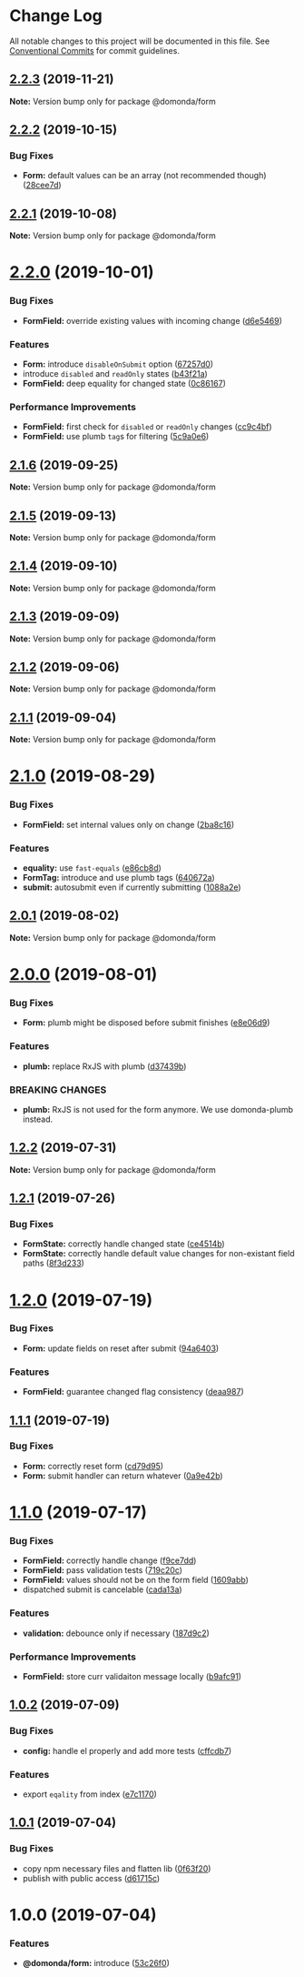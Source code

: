 # Change Log

All notable changes to this project will be documented in this file.
See [Conventional Commits](https://conventionalcommits.org) for commit guidelines.

## [2.2.3](https://github.com/domonda/domonda-js/compare/@domonda/form@2.2.2...@domonda/form@2.2.3) (2019-11-21)

**Note:** Version bump only for package @domonda/form





## [2.2.2](https://github.com/domonda/domonda-js/compare/@domonda/form@2.2.1...@domonda/form@2.2.2) (2019-10-15)


### Bug Fixes

* **Form:** default values can be an array (not recommended though) ([28cee7d](https://github.com/domonda/domonda-js/commit/28cee7d468a3981a31ba77a1665b0d5539c9f7f1))





## [2.2.1](https://github.com/domonda/domonda-js/compare/@domonda/form@2.2.0...@domonda/form@2.2.1) (2019-10-08)

**Note:** Version bump only for package @domonda/form





# [2.2.0](https://github.com/domonda/domonda-js/compare/@domonda/form@2.1.6...@domonda/form@2.2.0) (2019-10-01)


### Bug Fixes

* **FormField:** override existing values with incoming change ([d6e5469](https://github.com/domonda/domonda-js/commit/d6e5469))


### Features

* **Form:** introduce `disableOnSubmit` option ([67257d0](https://github.com/domonda/domonda-js/commit/67257d0))
* introduce `disabled` and `readOnly` states ([b43f21a](https://github.com/domonda/domonda-js/commit/b43f21a))
* **FormField:** deep equality for changed state ([0c86167](https://github.com/domonda/domonda-js/commit/0c86167))


### Performance Improvements

* **FormField:** first check for `disabled` or `readOnly` changes ([cc9c4bf](https://github.com/domonda/domonda-js/commit/cc9c4bf))
* **FormField:** use plumb `tag`s for filtering ([5c9a0e6](https://github.com/domonda/domonda-js/commit/5c9a0e6))





## [2.1.6](https://github.com/domonda/domonda-js/compare/@domonda/form@2.1.5...@domonda/form@2.1.6) (2019-09-25)

**Note:** Version bump only for package @domonda/form





## [2.1.5](https://github.com/domonda/domonda-js/compare/@domonda/form@2.1.4...@domonda/form@2.1.5) (2019-09-13)

**Note:** Version bump only for package @domonda/form





## [2.1.4](https://github.com/domonda/domonda-js/compare/@domonda/form@2.1.3...@domonda/form@2.1.4) (2019-09-10)

**Note:** Version bump only for package @domonda/form





## [2.1.3](https://github.com/domonda/domonda-js/compare/@domonda/form@2.1.2...@domonda/form@2.1.3) (2019-09-09)

**Note:** Version bump only for package @domonda/form





## [2.1.2](https://github.com/domonda/domonda-js/compare/@domonda/form@2.1.1...@domonda/form@2.1.2) (2019-09-06)

**Note:** Version bump only for package @domonda/form





## [2.1.1](https://github.com/domonda/domonda-js/compare/@domonda/form@2.1.0...@domonda/form@2.1.1) (2019-09-04)

**Note:** Version bump only for package @domonda/form





# [2.1.0](https://github.com/domonda/domonda-js/compare/@domonda/form@2.0.1...@domonda/form@2.1.0) (2019-08-29)


### Bug Fixes

* **FormField:** set internal values only on change ([2ba8c16](https://github.com/domonda/domonda-js/commit/2ba8c16))


### Features

* **equality:** use `fast-equals` ([e86cb8d](https://github.com/domonda/domonda-js/commit/e86cb8d))
* **FormTag:** introduce and use plumb tags ([640672a](https://github.com/domonda/domonda-js/commit/640672a))
* **submit:** autosubmit even if currently submitting ([1088a2e](https://github.com/domonda/domonda-js/commit/1088a2e))





## [2.0.1](https://github.com/domonda/domonda-js/compare/@domonda/form@2.0.0...@domonda/form@2.0.1) (2019-08-02)

**Note:** Version bump only for package @domonda/form





# [2.0.0](https://github.com/domonda/domonda-js/compare/@domonda/form@1.2.2...@domonda/form@2.0.0) (2019-08-01)


### Bug Fixes

* **Form:** plumb might be disposed before submit finishes ([e8e06d9](https://github.com/domonda/domonda-js/commit/e8e06d9))


### Features

* **plumb:** replace RxJS with plumb ([d37439b](https://github.com/domonda/domonda-js/commit/d37439b))


### BREAKING CHANGES

* **plumb:** RxJS is not used for the form anymore. We use domonda-plumb instead.





## [1.2.2](https://github.com/domonda/domonda-js/compare/@domonda/form@1.2.1...@domonda/form@1.2.2) (2019-07-31)

**Note:** Version bump only for package @domonda/form





## [1.2.1](https://github.com/domonda/domonda-js/compare/@domonda/form@1.2.0...@domonda/form@1.2.1) (2019-07-26)


### Bug Fixes

* **FormState:** correctly handle changed state ([ce4514b](https://github.com/domonda/domonda-js/commit/ce4514b))
* **FormState:** correctly handle default value changes for non-existant field paths ([8f3d233](https://github.com/domonda/domonda-js/commit/8f3d233))





# [1.2.0](https://github.com/domonda/domonda-js/compare/@domonda/form@1.1.1...@domonda/form@1.2.0) (2019-07-19)


### Bug Fixes

* **Form:** update fields on reset after submit ([94a6403](https://github.com/domonda/domonda-js/commit/94a6403))


### Features

* **FormField:** guarantee changed flag consistency ([deaa987](https://github.com/domonda/domonda-js/commit/deaa987))





## [1.1.1](https://github.com/domonda/domonda-js/compare/@domonda/form@1.1.0...@domonda/form@1.1.1) (2019-07-19)


### Bug Fixes

* **Form:** correctly reset form ([cd79d95](https://github.com/domonda/domonda-js/commit/cd79d95))
* **Form:** submit handler can return whatever ([0a9e42b](https://github.com/domonda/domonda-js/commit/0a9e42b))





# [1.1.0](https://github.com/domonda/domonda-js/compare/@domonda/form@1.0.2...@domonda/form@1.1.0) (2019-07-17)


### Bug Fixes

* **FormField:** correctly handle change ([f9ce7dd](https://github.com/domonda/domonda-js/commit/f9ce7dd))
* **FormField:** pass validation tests ([719c20c](https://github.com/domonda/domonda-js/commit/719c20c))
* **FormField:** values should not be on the form field ([1609abb](https://github.com/domonda/domonda-js/commit/1609abb))
* dispatched submit is cancelable ([cada13a](https://github.com/domonda/domonda-js/commit/cada13a))


### Features

* **validation:** debounce only if necessary ([187d9c2](https://github.com/domonda/domonda-js/commit/187d9c2))


### Performance Improvements

* **FormField:** store curr validaiton message locally ([b9afc91](https://github.com/domonda/domonda-js/commit/b9afc91))





## [1.0.2](https://github.com/domonda/domonda-js/compare/@domonda/form@1.0.1...@domonda/form@1.0.2) (2019-07-09)


### Bug Fixes

* **config:** handle el properly and add more tests ([cffcdb7](https://github.com/domonda/domonda-js/commit/cffcdb7))


### Features

* export `eqality` from index ([e7c1170](https://github.com/domonda/domonda-js/commit/e7c1170))





## [1.0.1](https://github.com/domonda/domonda-js/compare/@domonda/form@1.0.0...@domonda/form@1.0.1) (2019-07-04)


### Bug Fixes

* copy npm necessary files and flatten lib ([0f63f20](https://github.com/domonda/domonda-js/commit/0f63f20))
* publish with public access ([d61715c](https://github.com/domonda/domonda-js/commit/d61715c))





# 1.0.0 (2019-07-04)


### Features

* **@domonda/form:** introduce ([53c26f0](https://github.com/domonda/domonda-js/commit/53c26f0))
